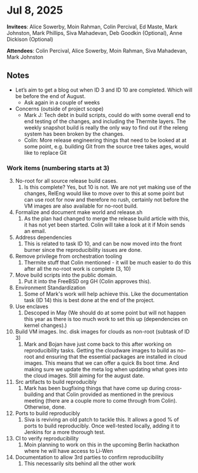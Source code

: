 # Jul 8, 2025

**Invitees**: Alice Sowerby, Moin Rahman, Colin Percival, Ed Maste, Mark Johnston, Mark Phillips, Siva Mahadevan, Deb Goodkin (Optional), Anne Dickison (Optional)  

**Attendees**:  Colin Percival, Alice Sowerby, Moin Rahman, Siva Mahadevan, Mark Johnston

## Notes

* Let’s aim to get a blog out when ID 3 and ID 10 are completed. Which will be before the end of August.  
  * Ask again in a couple of weeks  
* Concerns (outside of project scope)  
  * Mark J: Tech debt in build scripts, could do with some overall end to end testing of the changes, and including the Thermite layers. The weekly snapshot build is really the only way to find out if the releng system has been broken by the changes.   
  * Colin: More release engineering things that need to be looked at at some point, e.g. building Git from the source tree takes ages, would like to replace Git

### Work items (numbering starts at 3)

3. No-root for all source release build cases.  
   1. Is this complete? Yes, but 10 is not. We are not yet making use of the changes, RelEng would like to move over to this at some point but can use root for now and therefore no rush, certainly not before the VM images are also available for no-root build.  
4. Formalize and document make world and release.sh  
   1. As the plan had changed to merge the release build article with this, it has not yet been started. Colin will take a look at it if Moin sends an email.  
5. Address dependencies  
   1. This is related to task ID 10, and can be now moved into the front burner since the reproducibility issues are done.  
6. Remove privilege from orchestration tooling  
   1. Thermite stuff that Colin mentioned - it will be much easier to do this after all the no-root work is complete (3, 10)  
7. Move build scripts into the public domain.  
   1. Put it into the FreeBSD org GH (Colin approves this).  
8. Environment Standardization  
   1. Some of Mark's work will help achieve this. Like the documentation task (ID 14) this is best done at the end of the project.  
9. Use enclaves  
   1. Descoped in May (We should do at some point but will not happen this year as there is too much work to set this up (dependencies on kernel changes).)  
10. Build VM images. Inc. disk images for clouds as non-root (subtask of ID 3)  
    1. Mark and Bojan have just come back to this after working on reproducibility tasks. Getting the cloudware images to build as no-root and ensuring that the essential packages are installed in cloud images. This means that we can offer a quick 8s boot time. And making sure we update the meta log when updating what goes into the cloud images. Still aiming for the august date.  
11. Src artifacts to build reproducibly  
    1. Mark has been bugfixing things that have come up during cross-building and that Colin provided as mentioned in the previous meeting (there are a couple more to come through from Colin). Otherwise, done.  
12. Ports to build reproducibly  
    1. Siva is reviving an old patch to tackle this. It allows a good % of ports to build reproducibly. Once well-tested locally, adding it to Jenkins for a more thorough test.  
13. CI to verify reproducibility  
    1. Moin planning to work on this in the upcoming Berlin hackathon where he will have access to Li-Wen  
14. Documentation to allow 3rd parties to confirm reproducibility  
    1. This necessarily sits behind all the other work
